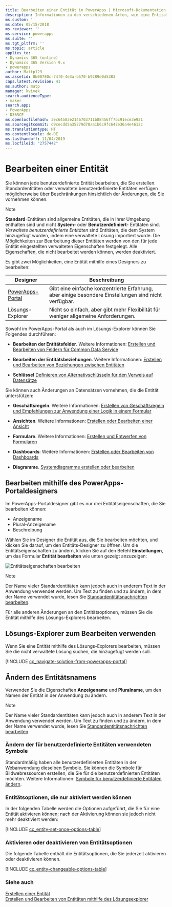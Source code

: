 ```yaml
---
title: Bearbeiten einer Entität in PowerApps | Microsoft-Dokumentation
description: Informationen zu den verschiedenen Arten, wie eine Entität bearbeitet werden kann
ms.custom: ''
ms.date: 05/15/2018
ms.reviewer: ''
ms.service: powerapps
ms.suite: ''
ms.tgt_pltfrm: ''
ms.topic: article
applies_to:
- Dynamics 365 (online)
- Dynamics 365 Version 9.x
- powerapps
author: Mattp123
ms.assetid: 8b00780c-74f0-4e3a-b570-b9289d0d5383
caps.latest.revision: 41
ms.author: matp
manager: kvivek
search.audienceType:
- maker
search.app:
- PowerApps
- D365CE
ms.openlocfilehash: 3ec64583e2146703711b88456ff7bc91ece3e921
ms.sourcegitcommit: d9cecdd5a35279d78aa1b6c9fc642e36a4e4612c
ms.translationtype: HT
ms.contentlocale: de-DE
ms.lasthandoff: 11/04/2019
ms.locfileid: "2757442"
---
```

# <a name="edit-an-entity"></a>Bearbeiten einer Entität

Sie können jede benutzerdefinierte Entität bearbeiten, die Sie erstellen. Standardentitäten oder verwaltete benutzerdefinierte Entitäten verfügen möglicherweise über Beschränkungen hinsichtlich der Änderungen, die Sie vornehmen können.  
  
> [!NOTE]
> **Standard**-Entitäten sind allgemeine Entitäten, die in Ihrer Umgebung enthalten sind und nicht **System**- oder **Benutzerdefiniert**- Entitäten sind. *Verwaltete benutzerdefinierte Entitäten* sind Entitäten, die dem System hinzugefügt wurden, indem eine verwaltete Lösung importiert wurde. Die Möglichkeiten zur Bearbeitung dieser Entitäten werden von den für jede Entität eingestellten verwalteten Eigenschaften festgelegt. Alle Eigenschaften, die nicht bearbeitet werden können, werden deaktiviert. 

Es gibt zwei Möglichkeiten, eine Entität mithilfe eines Designers zu bearbeiten:

|Designer|Beschreibung|
|--|--|
|[PowerApps-Portal](https://make.powerapps.com/?utm_source=padocs&utm_medium=linkinadoc&utm_campaign=referralsfromdoc)|Gibt eine einfache konzentrierte Erfahrung, aber einige besondere Einstellungen sind nicht verfügbar.|
|Lösungs-Explorer|Nicht so einfach, aber gibt mehr Flexibilität für weniger allgemeine Anforderungen.|

Sowohl im PowerApps-Portal als auch im Lösungs-Explorer können Sie Folgendes durchführen:

- **Bearbeiten der Entitätsfelder**. Weitere Informationen: [Erstellen und Bearbeiten von Feldern für Common Data Service](create-edit-fields.md)
  
- **Bearbeiten der Entitätsbeziehungen**. Weitere Informationen:  [Erstellen und Bearbeiten von Beziehungen zwischen Entitäten](create-edit-entity-relationships.md)

- **Schlüssel** [Definieren von Alternativschlüsseln für den Verweis auf Datensätze](define-alternate-keys-reference-records.md)
  
Sie können auch Änderungen an Datensätzen vornehmen, die die Entität unterstützen:  

- **Geschäftsregeln**. Weitere Informationen: [Erstellen von Geschäftsregeln und Empfehlungen zur Anwendung einer Logik in einem Formular](../model-driven-apps/create-business-rules-recommendations-apply-logic-form.md)

- **Ansichten**. Weitere Informationen:  [Erstellen oder Bearbeiten einer Ansicht](../model-driven-apps/create-edit-views.md)
  
- **Formulare**. Weitere Informationen:  [Erstellen und Entwerfen von Formularen](../model-driven-apps/create-design-forms.md)

- **Dashboards**: Weitere Informationen: [Erstellen oder Bearbeiten von Dashboards](../model-driven-apps/create-edit-dashboards.md)

- **Diagramme**. [Systemdiagramme erstellen oder bearbeiten](../model-driven-apps/create-edit-system-chart.md)

## <a name="edit-using-powerapps-portal-designer"></a>Bearbeiten mithilfe des PowerApps-Portaldesigners

Im PowerApps-Portaldesigner gibt es nur drei Entitätseigenschaften, die Sie bearbeiten können:
 - Anzeigename
 - Plural-Anzeigename
 - Beschreibung

Wählen Sie im Designer die Entität aus, die Sie bearbeiten möchten, und klicken Sie darauf, um den Entitäts-Designer zu öffnen. Um die Entitätseigenschaften zu ändern, klicken Sie auf den Befehl **Einstellungen**, um das Formular **Entität bearbeiten** wie unten gezeigt anzuzeigen:

![Entitätseigenschaften bearbeiten](media/edit-entity-properties-powerapps-portal-designer.png)

> [!NOTE]
>  Der Name vieler Standardentitäten kann jedoch auch in anderem Text in der Anwendung verwendet werden. Um Text zu finden und zu ändern, in dem der Name verwendet wurde, lesen Sie [Standardentitätsnachrichten bearbeiten](edit-system-entity-messages.md).

Für alle anderen Änderungen an den Entitätsoptionen, müssen Sie die Entität mithilfe des Lösungs-Explorers bearbeiten.

## <a name="edit-using-solution-explorer"></a>Lösungs-Explorer zum Bearbeiten verwenden

Wenn Sie eine Entität mithilfe des Lösungs-Explorers bearbeiten, müssen Sie die nicht verwaltete Lösung suchen, die hinzugefügt werden soll.

[!INCLUDE [cc_navigate-solution-from-powerapps-portal](../../includes/cc_navigate-solution-from-powerapps-portal.md)]
  
<a name="BKMK_ChangeEntityName"></a> 
  
## <a name="change-the-name-of-an-entity"></a>Ändern des Entitätsnamens  

Verwenden Sie die Eigenschaften **Anzeigename** und **Pluralname**, um den Namen der Entität in der Anwendung zu ändern. 

> [!NOTE]
>  Der Name vieler Standardentitäten kann jedoch auch in anderem Text in der Anwendung verwendet werden. Um Text zu finden und zu ändern, in dem der Name verwendet wurde, lesen Sie [Standardentitätsnachrichten bearbeiten](edit-system-entity-messages.md).
  
<a name="BKMK_ChangeEntityIcon"></a>   

###  <a name="change-the-icons-used-for-custom-entities"></a>Ändern der für benutzerdefinierte Entitäten verwendeten Symbole  

Standardmäßig haben alle benutzerdefinierten Entitäten in der Webanwendung dieselben Symbole. Sie können die Symbole für Bildwebressourcen erstellen, die Sie für die benutzerdefinierten Entitäten möchten. Weitere Informationen: [Symbole für benutzerdefinierte Entitäten ändern](../model-driven-apps/change-custom-entity-icons.md).  
  
<a name="BKMK_EnableOptions"></a>  
 
###  <a name="entity-options-that-can-only-be-enabled"></a>Entitätsoptionen, die nur aktiviert werden können  

In der folgenden Tabelle werden die Optionen aufgeführt, die Sie für eine Entität aktivieren können; nach der Aktivierung können sie jedoch nicht mehr deaktiviert werden:  

[!INCLUDE [cc_entity-set-once-options-table](../../includes/cc_entity-set-once-options-table.md)] 
  
<a name="BKMK_EnableDisableOptions"></a>  
 
###  <a name="enable-or-disable-entity-options"></a>Aktivieren oder deaktivieren von Entitätsoptionen  

Die folgende Tabelle enthält die Entitätsoptionen, die Sie jederzeit aktivieren oder deaktivieren können.  

[!INCLUDE [cc_entity-changeable-options-table](../../includes/cc_entity-changeable-options-table.md)] 

### <a name="see-also"></a>Siehe auch

[Erstellen einer Entität](create-edit-entities.md)<br />
[Erstellen und Bearbeiten von Entitäten mithilfe des Lösungsexplorer](create-edit-entities-solution-explorer.md)
